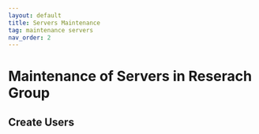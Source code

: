 ```yaml
---
layout: default
title: Servers Maintenance
tag: maintenance servers
nav_order: 2
---
```


# Maintenance of Servers in Reserach Group

## Create Users

